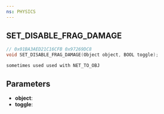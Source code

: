 ```yaml
---
ns: PHYSICS
---
```

## SET_DISABLE_FRAG_DAMAGE

```c
// 0x01BA3AED21C16CFB 0x97269DC8
void SET_DISABLE_FRAG_DAMAGE(Object object, BOOL toggle);
```

```
sometimes used used with NET_TO_OBJ
```

## Parameters
* **object**: 
* **toggle**: 


